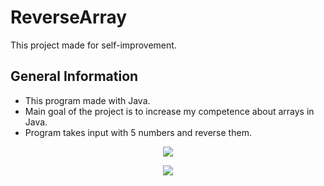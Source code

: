 # ReverseArray
This project made for self-improvement.

## General Information
- This program made with Java.
- Main goal of the project is to increase my competence about arrays in Java.
- Program takes input with 5 numbers and reverse them.



<p align = "center"><img src="https://github.com/user-attachments/assets/5d1f4417-ea56-451a-a6ff-06af0d6af8e5"></p>


<p align = "center"><img src="https://github.com/user-attachments/assets/395863de-3f8b-419d-a0f7-64daecbfb4d8"></p>
